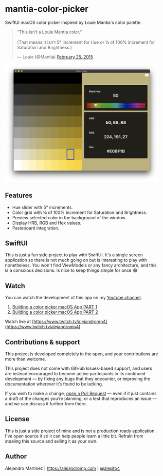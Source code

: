 # mantia-color-picker

SwiftUI macOS color picker inspired by Louie Mantia's color palette.

<blockquote class="twitter-tweet"><p lang="en" dir="ltr">&quot;This isn&#39;t a Louie Mantia color.&quot;<br><br>(That means it isn&#39;t 5° increment for Hue or ⅛ of 100% increment for Saturation and Brightness.)</p>&mdash; Louie (@Mantia) <a href="https://twitter.com/Mantia/status/570687359328645120?ref_src=twsrc%5Etfw">February 25, 2015</a></blockquote>

![screenshot](screenshot.png)

## Features

- Hue slider with 5° increments.
- Color grid with ⅛ of 100% increment for Saturation and Brightness.
- Preview selected color in the background of the window.
- Display HRB, RGB and Hex values.
- Pasteboard integration.

## SwiftUI

This is just a fun side project to play with SwiftUI. It's a single screen application so there is not much going on but is interesting to play with nonetheless. You won't find ViewModels or any fancy architecture, and this is a conscious decisions. Is nice to keep things simple for once 😂 

## Watch

You can watch the development of this app on my [Youtube channel](https://www.youtube.com/channel/UCfiBFlVY8s-tmJGDMNCd26w/featured?view_as=subscriber).

1. [Building a color picker macOS App PART 1](https://www.youtube.com/watch?v=YKvy_G05sOM)
2. [Building a color picker macOS App PART 2](https://www.youtube.com/watch?v=7u-yKYDXcGU)

Watch live at [https://www.twitch.tv/alejandromp4](https://www.twitch.tv/alejandromp4)

## Contributions & support

This project is developed completely in the open, and your contributions are more than welcome.

This project does not come with GitHub Issues-based support, and users are instead encouraged to become active participants in its continued development — by fixing any bugs that they encounter, or improving the documentation wherever it’s found to be lacking.

If you wish to make a change, [open a Pull Request](https://github.com/alexito4/EquallySpacedStack/pull/new) — even if it just contains a draft of the changes you’re planning, or a test that reproduces an issue — and we can discuss it further from there.

## License

This is just a side project of mine and is not a production ready application. I've open source it so it can help people learn a little bit. Refrain from stealing this source and selling it as your own.

## Author

Alejandro Martinez | https://alejandromp.com | [@alexito4](https://twitter.com/alexito4)